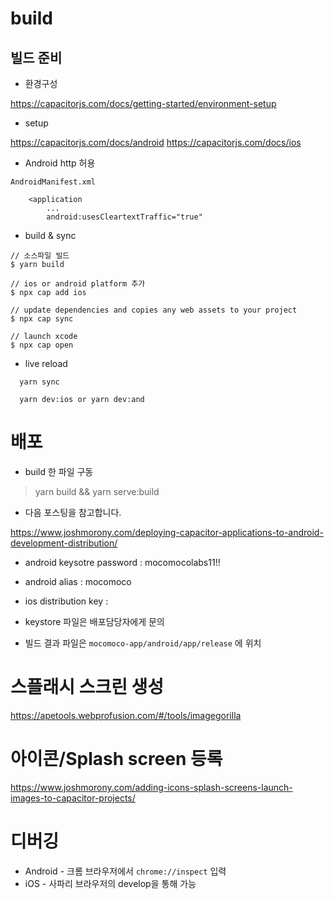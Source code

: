 # build

## 빌드 준비

- 환경구성

https://capacitorjs.com/docs/getting-started/environment-setup

- setup

https://capacitorjs.com/docs/android
https://capacitorjs.com/docs/ios

- Android http 허용

`AndroidManifest.xml`

```
    <application
        ...
        android:usesCleartextTraffic="true"
```

- build & sync

```
// 소스파일 빌드
$ yarn build

// ios or android platform 추가
$ npx cap add ios

// update dependencies and copies any web assets to your project
$ npx cap sync

// launch xcode
$ npx cap open
```

- live reload

```
  yarn sync

  yarn dev:ios or yarn dev:and
```

# 배포

- build 한 파일 구동

> yarn build && yarn serve:build

- 다음 포스팅을 참고합니다.

https://www.joshmorony.com/deploying-capacitor-applications-to-android-development-distribution/

- android keysotre password : mocomocolabs11!!

- android alias : mocomoco

- ios distribution key : 

- keystore 파일은 배포담당자에게 문의

- 빌드 결과 파일은 `mocomoco-app/android/app/release` 에 위치

# 스플래시 스크린 생성

https://apetools.webprofusion.com/#/tools/imagegorilla

# 아이콘/Splash screen 등록

https://www.joshmorony.com/adding-icons-splash-screens-launch-images-to-capacitor-projects/

# 디버깅
- Android - 크롬 브라우저에서 `chrome://inspect` 입력
- iOS - 사파리 브라우저의 develop을 통해 가능 